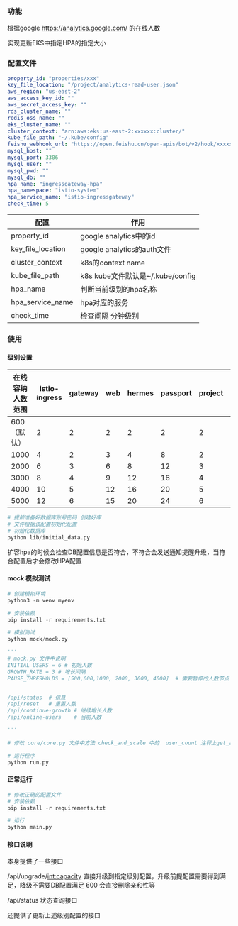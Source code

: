 ### 功能
根据google https://analytics.google.com/ 的在线人数

实现更新EKS中指定HPA的指定大小

### 配置文件
```yaml
property_id: "properties/xxx"
key_file_location: "/project/analytics-read-user.json"
aws_region: "us-east-2"
aws_access_key_id: ""
aws_secret_access_key: ""
rds_cluster_name: ""
redis_oss_name: ""
eks_cluster_name: ""
cluster_context: "arn:aws:eks:us-east-2:xxxxxx:cluster/"
kube_file_path: "~/.kube/config"
feishu_webhook_url: "https://open.feishu.cn/open-apis/bot/v2/hook/xxxxx"
mysql_host: ""
mysql_port: 3306
mysql_user: ""
mysql_pwd: ""
mysql_db: ""
hpa_name: "ingressgateway-hpa"
hpa_namespace: "istio-system"
hpa_service_name: "istio-ingressgateway"
check_time: 5
```
| 配置              | 作用                             |
| ----------------- | -------------------------------- |
| property_id       | google analytics中的id           |
| key_file_location | google analytics的auth文件       |
| cluster_context   | k8s的context name                |
| kube_file_path    | k8s kube文件默认是~/.kube/config |
| hpa_name          | 判断当前级别的hpa名称            |
| hpa_service_name  | hpa对应的服务                    |
| check_time        | 检查间隔 分钟级别                |

### 使用
#### 级别设置
| 在线容纳人数范围 | istio-ingress | gateway | web  | hermes | passport | project | Redis实例类型     | 内存 | 带宽 | 实例类型       | CPU/内存 |
| ---------------- | ------------- | ------- | ---- | ------ | -------- | ------- | ----------------- | ---- | ---- | -------------- | -------- |
| 600（默认）      | 2             | 2       | 2    | 2      | 2        | 2       | cache.m6g.large   | 6G   | 10G  | db.r7g.large   | 2C16G    |
| 1000             | 4             | 2       | 3    | 4      | 8        | 2       | cache.c7gn.xlarge | 6G   | 40G  | db.r5.8xlarge  | 32C256G  |
| 2000             | 6             | 3       | 6    | 8      | 12       | 3       |                   |      |      |                |          |
| 3000             | 8             | 4       | 9    | 12     | 16       | 4       |                   |      |      |                |          |
| 4000             | 10            | 5       | 12   | 16     | 20       | 5       |                   |      |      | db.r5.12xlarge | 48C384G  |
| 5000             | 12            | 6       | 15   | 20     | 24       | 6       |                   |      |      |                |          |

```python
# 提前准备好数据库账号密码 创建好库
# 文件根据该配置初始化配置
# 初始化数据库
python lib/initial_data.py
```
扩容hpa的时候会检查DB配置信息是否符合，不符合会发送通知提醒升级，当符合配置后才会修改HPA配置
#### mock 模拟测试

```python
# 创建模拟环境
python3 -m venv myenv

# 安装依赖
pip install -r requirements.txt 

# 模拟测试
python mock/mock.py

'''
# mock.py 文件中说明
INITIAL_USERS = 6 # 初始人数
GROWTH_RATE = 3 # 增长间隔
PAUSE_THRESHOLDS = [500,600,1000, 2000, 3000, 4000]  # 需要暂停的人数节点


/api/status  # 信息
/api/reset   # 重置人数
/api/continue-growth # 继续增长人数
/api/online-users    # 当前人数

'''

# 修改 core/core.py 文件中方法 check_and_scale 中的  user_count 注释上get_active_users  打开 get_mock_users(api_url=(api_url="http://IP:5000/api/online-users")

# 运行程序
python run.py
```

#### 正常运行
```python
# 修改正确的配置文件
# 安装依赖
pip install -r requirements.txt 

# 运行
python main.py
```

#### 接口说明
本身提供了一些接口

/api/upgrade/<int:capacity>
直接升级到指定级别配置，升级前提配置需要得到满足，降级不需要DB配置满足 600 会直接删除亲和性等


/api/status
状态查询接口

还提供了更新上述级别配置的接口
